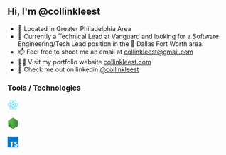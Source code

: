 ## Hi, I'm @collinkleest

- 📍 Located in Greater Philadelphia Area
- 👀 Currently a Technical Lead at Vanguard and looking for a Software Engineering/Tech Lead position in the 📍 Dallas Fort Worth area.
- 📫 Feel free to shoot me an email at [collinkleest@gmail.com](mailto:collinkleest@gmail.com)
- 👨‍💻 Visit my portfolio website [collinkleest.com](https://collinkleest.com)
- 📱 Check me out on linkedin [@collinkleest](https://linkedin.com/in/collinkleest)

### Tools / Technologies

<p style="display: flex; gap: 5px; align-items: center;">
<a href="https://react.dev/" target="_blank"> <img height="25px" width="25px" src="https://raw.githubusercontent.com/devicons/devicon/refs/heads/master/icons/react/react-original.svg"></img></a>

<a href="https://nodejs.org/" target="_blank"> <img height="25px" width="25px" src="https://raw.githubusercontent.com/devicons/devicon/refs/heads/master/icons/nodejs/nodejs-original.svg"></img></a>

<a href="https://www.typescriptlang.org/" target="_blank"> <img height="25px" width="25px" src="https://raw.githubusercontent.com/devicons/devicon/refs/heads/master/icons/typescript/typescript-original.svg"></img></a>

</p>

